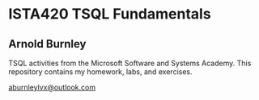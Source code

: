 # ISTA420 TSQL Fundamentals

## Arnold Burnley

TSQL activities from the Microsoft Software and Systems Academy.
This repository contains my homework, labs, and exercises.



aburnleylvx@outlook.com
